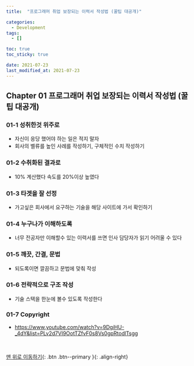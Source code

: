 ```yaml
---
title:  "프로그래머 취업 보장되는 이력서 작성법 (꿀팁 대공개)" 

categories:
  - Development
tags:
  - []

toc: true
toc_sticky: true

date: 2021-07-23
last_modified_at: 2021-07-23
---
```


## Chapter 01 프로그래머 취업 보장되는 이력서 작성법 (꿀팁 대공개)

### 01-1 성취한것 위주로
- 자신이 응당 했어야 하는 일은 적지 말자
- 회사의 벨류를 높인 사례를 작성하기, 구체적인 수치 작성하기

### 01-2 수취화된 결과로
- 10% 계산했다 속도를 20%이상 높였다

### 01-3 타겟을 잘 선정
- 가고싶은 회사에서 요구하는 기술을 해당 사이트에 가서 확인하기

### 01-4 누구나가 이해하도록
- 너무 전공자만 이해할수 있는 이력서를 쓰면 인사 담당자가 읽기 어려울 수 있다

### 01-5 깨끗, 간결, 문법
- 되도록이면 깔끔하고 문법에 맞춰 작성

### 01-6 전략적으로 구조 작성
- 기술 스택을 한눈에 볼수 있도록 작성한다

### 01-7 Copyright
- https://www.youtube.com/watch?v=9DgiHU-_4dY&list=PLv2d7VI9OotTZfvF0s8Vs0gpRtodlTsgg

<br>

[맨 위로 이동하기](#){: .btn .btn--primary }{: .align-right}